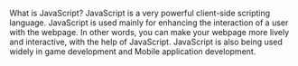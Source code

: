 What is JavaScript?
JavaScript is a very powerful client-side scripting language.
JavaScript is used mainly for enhancing the interaction of a user with the webpage.
In other words, you can make your webpage more lively and interactive,
with the help of JavaScript. JavaScript is also being used widely in game development
and Mobile application development.
